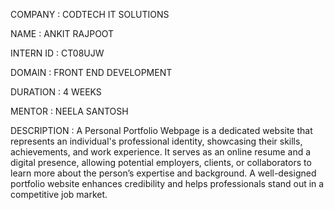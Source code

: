 COMPANY : CODTECH IT SOLUTIONS

NAME : ANKIT RAJPOOT

INTERN ID : CT08UJW

DOMAIN : FRONT END DEVELOPMENT

DURATION : 4 WEEKS

MENTOR : NEELA SANTOSH

DESCRIPTION : A Personal Portfolio Webpage is a dedicated website that represents an individual's professional identity, showcasing their skills, achievements, and work experience. It serves as an online resume and a digital presence, allowing potential employers, clients, or collaborators to learn more about the person’s expertise and background. A well-designed portfolio website enhances credibility and helps professionals stand out in a competitive job market.
